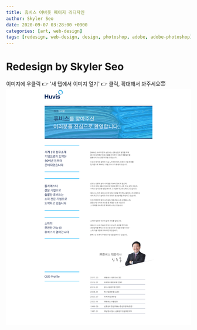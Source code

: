 ```yaml
---
title: 휴비스 어바웃 페이지 리디자인
author: Skyler Seo
date: 2020-09-07 03:28:00 +0900
categories: [art, web-design]
tags: [redesign, web-design, design, photoshop, adobe, adobe-photoshop]
---
```


# Redesign by Skyler Seo

이미지에 우클릭 👉 '새 탭에서 이미지 열기' 👉 클릭, 확대해서 봐주세요😇
![Huvis about page Redesign](/assets/img/design-work/huvis-about-page-redesign.jpg)
